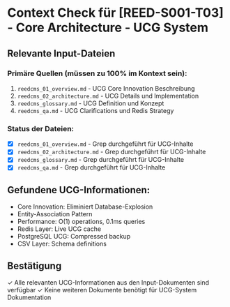# Context Check für [REED-S001-T03] - Core Architecture - UCG System

## Relevante Input-Dateien

### Primäre Quellen (müssen zu 100% im Kontext sein):
1. `reedcms_01_overview.md` - UCG Core Innovation Beschreibung
2. `reedcms_02_architecture.md` - UCG Details und Implementation
3. `reedcms_glossary.md` - UCG Definition und Konzept
4. `reedcms_qa.md` - UCG Clarifications und Redis Strategy

### Status der Dateien:
- [x] `reedcms_01_overview.md` - Grep durchgeführt für UCG-Inhalte
- [x] `reedcms_02_architecture.md` - Grep durchgeführt für UCG-Inhalte  
- [x] `reedcms_glossary.md` - Grep durchgeführt für UCG-Inhalte
- [x] `reedcms_qa.md` - Grep durchgeführt für UCG-Inhalte

## Gefundene UCG-Informationen:
- Core Innovation: Eliminiert Database-Explosion
- Entity-Association Pattern
- Performance: O(1) operations, 0.1ms queries
- Redis Layer: Live UCG cache
- PostgreSQL UCG: Compressed backup
- CSV Layer: Schema definitions

## Bestätigung
✓ Alle relevanten UCG-Informationen aus den Input-Dokumenten sind verfügbar
✓ Keine weiteren Dokumente benötigt für UCG-System Dokumentation